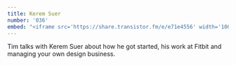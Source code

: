 ```yaml
---
title: Kerem Suer
number: '036'
embed: "<iframe src='https://share.transistor.fm/e/e71e4556' width='100%' height='180' frameborder='0' scrolling='no' seamless='true'></iframe>"
---
```


Tim talks with Kerem Suer about how he got started, his work at Fitbit and managing your own design business.
